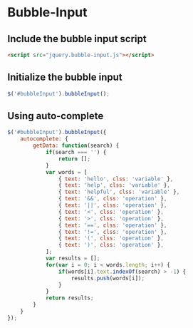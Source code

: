 Bubble-Input
============

## Include the bubble input script
```html
<script src="jquery.bubble-input.js"></script>
```

## Initialize the bubble input
```javascript
$('#bubbleInput').bubbleInput();
```

## Using auto-complete
```javascript
$('#bubbleInput').bubbleInput({
	autocomplete: {
		getData: function(search) {
			if(search === '') {
				return [];
			}
			var words = [
				{ text: 'hello', clss: 'variable' }, 
				{ text: 'help', clss: 'variable' }, 
				{ text: 'helpful', clss: 'variable' }, 
				{ text: '&&', clss: 'operation' }, 
				{ text: '||', clss: 'operation' }, 
				{ text: '<', clss: 'operation' }, 
				{ text: '>', clss: 'operation' }, 
				{ text: '==', clss: 'operation' }, 
				{ text: '!=', clss: 'operation' }, 
				{ text: '(', clss: 'operation' }, 
				{ text: ')', clss: 'operation' }, 
			];
			var results = [];
			for(var i = 0; i < words.length; i++) {
				if(words[i].text.indexOf(search) > -1) {
					results.push(words[i]);
				}
			}
			return results;
		}
	}
});
```
